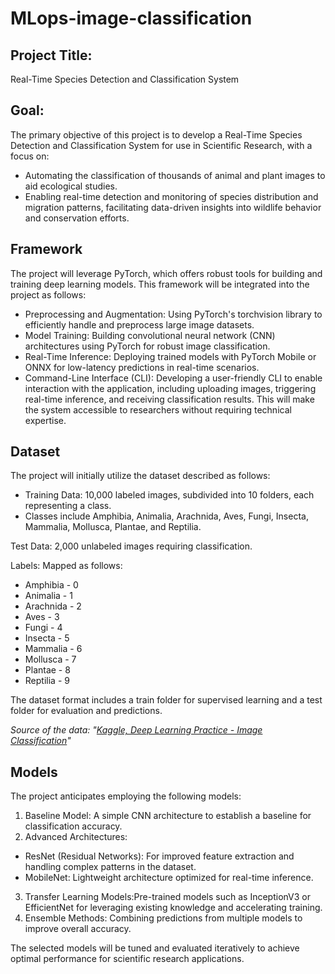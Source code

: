 # MLops-image-classification

## Project Title:
Real-Time Species Detection and Classification System

## Goal:
The primary objective of this project is to develop a Real-Time Species Detection and Classification System for use in Scientific Research, with a focus on:
* Automating the classification of thousands of animal and plant images to aid ecological studies.
* Enabling real-time detection and monitoring of species distribution and migration patterns, facilitating data-driven insights into wildlife behavior and conservation efforts.

## Framework
The project will leverage PyTorch, which offers robust tools for building and training deep learning models. This framework will be integrated into the project as follows:

* Preprocessing and Augmentation: Using PyTorch's torchvision library to efficiently handle and preprocess large image datasets.
* Model Training: Building convolutional neural network (CNN) architectures using PyTorch for robust image classification.
* Real-Time Inference: Deploying trained models with PyTorch Mobile or ONNX for low-latency predictions in real-time scenarios.
* Command-Line Interface (CLI): Developing a user-friendly CLI to enable interaction with the application, including uploading images, triggering real-time inference, and receiving classification results. This will make the system accessible to researchers without requiring technical expertise.

## Dataset
The project will initially utilize the dataset described as follows:
* Training Data: 10,000 labeled images, subdivided into 10 folders, each representing a class.
* Classes include Amphibia, Animalia, Arachnida, Aves, Fungi, Insecta, Mammalia, Mollusca, Plantae, and Reptilia.

Test Data: 2,000 unlabeled images requiring classification.

Labels: Mapped as follows:
* Amphibia - 0
* Animalia - 1
* Arachnida - 2
* Aves - 3
* Fungi - 4
* Insecta - 5
* Mammalia - 6
* Mollusca - 7
* Plantae - 8
* Reptilia - 9

The dataset format includes a train folder for supervised learning and a test folder for evaluation and predictions.

*Source of the data: "[Kaggle, Deep Learning Practice - Image Classification](https://www.kaggle.com/competitions/deep-learning-practice-image-classification/data?select=train)"*

## Models
The project anticipates employing the following models:
1. Baseline Model: A simple CNN architecture to establish a baseline for classification accuracy.
2. Advanced Architectures:
* ResNet (Residual Networks): For improved feature extraction and handling complex patterns in the dataset.
* MobileNet: Lightweight architecture optimized for real-time inference.
3. Transfer Learning Models:Pre-trained models such as InceptionV3 or EfficientNet for leveraging existing knowledge and accelerating training.
4. Ensemble Methods: Combining predictions from multiple models to improve overall accuracy.

The selected models will be tuned and evaluated iteratively to achieve optimal performance for scientific research applications.


